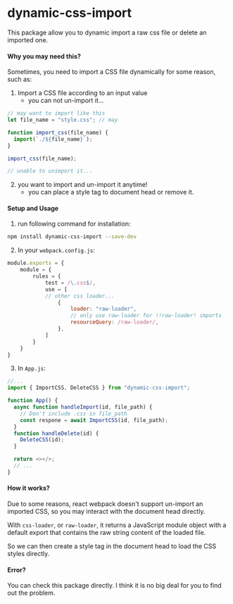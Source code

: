# dynamic-css-import

This package allow you to dynamic import a raw css file or delete an imported one.

#### Why you may need this?

Sometimes, you need to import a CSS file dynamically for some reason, such as:

1. Import a CSS file according to an input value
   - you can not un-import it...

```javascript
// may want to import like this
let file_name = "style.css"; // may

function import_css(file_name) {
  import(`./${file_name}`);
}

import_css(file_name);

// unable to unimport it...
```

2. you want to import and un-import it anytime!
   - you can place a style tag to document head or remove it.

#### Setup and Usage

1. run following command for installation:

```bash
npm install dynamic-css-import --save-dev
```

2. In your `webpack.config.js`:

```javascript
module.exports = {
	module = {
		rules = {
			test = /\.css$/,
			use = [
			// other css loader...
				{
					loader: "raw-loader",
					// only use raw-loader for !!raw-loader! imports
					resourceQuery: /raw-loader/,
				},
			]
		}
	}
}

```

3. In `App.js`:

```javascript
//...
import { ImportCSS, DeleteCSS } from "dynamic-css-import";

function App() {
  async function handleImport(id, file_path) {
    // Don't include .css in file_path
    const respone = await ImportCSS(id, file_path);
  }
  function handleDelete(id) {
    DeleteCSS(id);
  }

  return <></>;
  // ...
}
```

#### How it works?

Due to some reasons, react webpack doesn't support un-import an imported CSS, so you may interact with the document head directly.

With `css-loader`, or `raw-loader`, it returns a JavaScript module object with a default export that contains the raw string content of the loaded file.

So we can then create a style tag in the document head to load the CSS styles directly.

#### Error?

You can check this package directly. I think it is no big deal for you to find out the problem.

